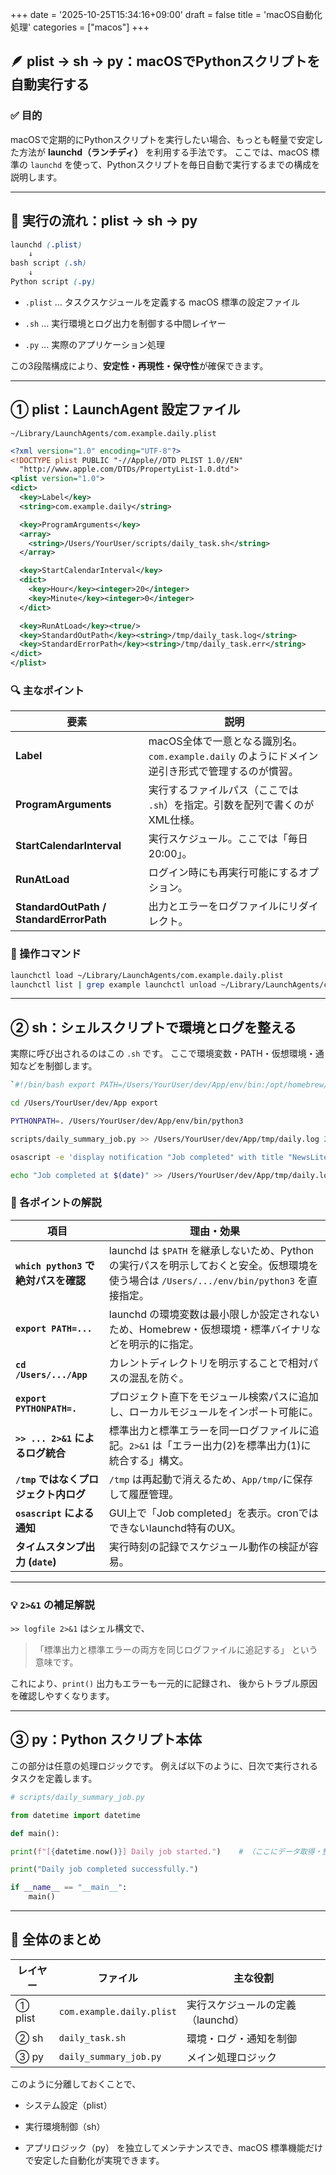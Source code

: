 +++
date = '2025-10-25T15:34:16+09:00'
draft = false
title = 'macOS自動化処理'
categories = ["macos"]
+++



## 🪶 plist → sh → py：macOSでPythonスクリプトを自動実行する

### ✅ 目的

macOSで定期的にPythonスクリプトを実行したい場合、もっとも軽量で安定した方法が **launchd（ランチディ）** を利用する手法です。
ここでは、macOS 標準の `launchd` を使って、Pythonスクリプトを毎日自動で実行するまでの構成を説明します。

---

## 🧩 実行の流れ：plist → sh → py


```scss
launchd (.plist)
    ↓
bash script (.sh)
    ↓
Python script (.py)
```


- `.plist` … タスクスケジュールを定義する macOS 標準の設定ファイル

- `.sh` … 実行環境とログ出力を制御する中間レイヤー

- `.py` … 実際のアプリケーション処理


この3段階構成により、**安定性・再現性・保守性**が確保できます。

---

## ① plist：LaunchAgent 設定ファイル

`~/Library/LaunchAgents/com.example.daily.plist`

```xml
<?xml version="1.0" encoding="UTF-8"?>
<!DOCTYPE plist PUBLIC "-//Apple//DTD PLIST 1.0//EN"
  "http://www.apple.com/DTDs/PropertyList-1.0.dtd">
<plist version="1.0">
<dict>
  <key>Label</key>
  <string>com.example.daily</string>

  <key>ProgramArguments</key>
  <array>
    <string>/Users/YourUser/scripts/daily_task.sh</string>
  </array>

  <key>StartCalendarInterval</key>
  <dict>
    <key>Hour</key><integer>20</integer>
    <key>Minute</key><integer>0</integer>
  </dict>

  <key>RunAtLoad</key><true/>
  <key>StandardOutPath</key><string>/tmp/daily_task.log</string>
  <key>StandardErrorPath</key><string>/tmp/daily_task.err</string>
</dict>
</plist>


```

### 🔍 主なポイント

|要素|説明|
|---|---|
|**Label**|macOS全体で一意となる識別名。`com.example.daily` のようにドメイン逆引き形式で管理するのが慣習。|
|**ProgramArguments**|実行するファイルパス（ここでは `.sh`）を指定。引数を配列で書くのがXML仕様。|
|**StartCalendarInterval**|実行スケジュール。ここでは「毎日20:00」。|
|**RunAtLoad**|ログイン時にも再実行可能にするオプション。|
|**StandardOutPath / StandardErrorPath**|出力とエラーをログファイルにリダイレクト。|

### 🔧 操作コマンド

```bash
launchctl load ~/Library/LaunchAgents/com.example.daily.plist
launchctl list | grep example launchctl unload ~/Library/LaunchAgents/com.example.daily.plist
```



---

## ② sh：シェルスクリプトで環境とログを整える

実際に呼び出されるのはこの `.sh` です。
ここで環境変数・PATH・仮想環境・通知などを制御します。


```bash
`#!/bin/bash export PATH=/Users/YourUser/dev/App/env/bin:/opt/homebrew/bin:/usr/local/bin:/usr/bin:/bin:/usr/sbin:/sbin

cd /Users/YourUser/dev/App export

PYTHONPATH=. /Users/YourUser/dev/App/env/bin/python3

scripts/daily_summary_job.py >> /Users/YourUser/dev/App/tmp/daily.log 2>&1

osascript -e 'display notification "Job completed" with title "NewsLite"'

echo "Job completed at $(date)" >> /Users/YourUser/dev/App/tmp/daily.log echo "--"`

```

### 🧩 各ポイントの解説

|項目|理由・効果|
|---|---|
|**`which python3` で絶対パスを確認**|launchd は `$PATH` を継承しないため、Python の実行パスを明示しておくと安全。仮想環境を使う場合は `/Users/.../env/bin/python3` を直接指定。|
|**`export PATH=...`**|launchd の環境変数は最小限しか設定されないため、Homebrew・仮想環境・標準バイナリなどを明示的に指定。|
|**`cd /Users/.../App`**|カレントディレクトリを明示することで相対パスの混乱を防ぐ。|
|**`export PYTHONPATH=.`**|プロジェクト直下をモジュール検索パスに追加し、ローカルモジュールをインポート可能に。|
|**`>> ... 2>&1` によるログ統合**|標準出力と標準エラーを同一ログファイルに追記。`2>&1` は「エラー出力(2)を標準出力(1)に統合する」構文。|
|**`/tmp` ではなくプロジェクト内ログ**|`/tmp` は再起動で消えるため、`App/tmp/`に保存して履歴管理。|
|**`osascript` による通知**|GUI上で「Job completed」を表示。cronではできないlaunchd特有のUX。|
|**タイムスタンプ出力 (`date`)**|実行時刻の記録でスケジュール動作の検証が容易。|

---

### 💡 `2>&1` の補足解説

`>> logfile 2>&1` はシェル構文で、

> 「標準出力と標準エラーの両方を同じログファイルに追記する」
> という意味です。

これにより、`print()` 出力もエラーも一元的に記録され、
後からトラブル原因を確認しやすくなります。

---

## ③ py：Python スクリプト本体

この部分は任意の処理ロジックです。
例えば以下のように、日次で実行されるタスクを定義します。

```python
# scripts/daily_summary_job.py

from datetime import datetime

def main():

print(f"[{datetime.now()}] Daily job started.")    # （ここにデータ取得・整形・ファイル出力などの処理）

print("Daily job completed successfully.")

if __name__ == "__main__":
	main()

```




---

## 🧭 全体のまとめ

|レイヤー|ファイル|主な役割|
|---|---|---|
|① plist|`com.example.daily.plist`|実行スケジュールの定義（launchd）|
|② sh|`daily_task.sh`|環境・ログ・通知を制御|
|③ py|`daily_summary_job.py`|メイン処理ロジック|

このように分離しておくことで、

- システム設定（plist）

- 実行環境制御（sh）

- アプリロジック（py）
    を独立してメンテナンスでき、macOS 標準機能だけで安定した自動化が実現できます。

